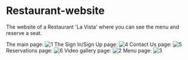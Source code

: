 # Restaurant-website
The website of a Restaurant 'La Vista' where you can see the menu and reserve a seat.

The main page:
![1](https://github.com/Drishti485/Restaurant-website/assets/82607091/14080828-d0b6-48e3-9d0b-d0cc92bbf96f)
The Sign In/Sign Up page:
![4](https://github.com/Drishti485/Restaurant-website/assets/82607091/cefc5638-9251-40a7-b70d-e1142390d467)
Contact Us page:
![5](https://github.com/Drishti485/Restaurant-website/assets/82607091/0aadeed9-b322-4560-b426-470558a461b6)
Reservations page:
![6](https://github.com/Drishti485/Restaurant-website/assets/82607091/2d174673-05d9-4587-901c-9c0c32a202dd)
Video gallery page:
![2](https://github.com/Drishti485/Restaurant-website/assets/82607091/f9976c83-96e4-4f06-8b52-b6537bd9e1ad)
Menu page:
![3](https://github.com/Drishti485/Restaurant-website/assets/82607091/5aecce84-57b4-4500-9208-32ea4a5a9c46)


